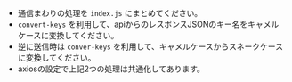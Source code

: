 - 通信まわりの処理を `index.js` にまとめてください。
- `convert-keys` を利用して、apiからのレスポンスJSONのキー名をキャメルケースに変換してください。
- 逆に送信時は `conver-keys` を利用して、キャメルケースからスネークケースに変換してください。
- axiosの設定で上記2つの処理は共通化してあります。
